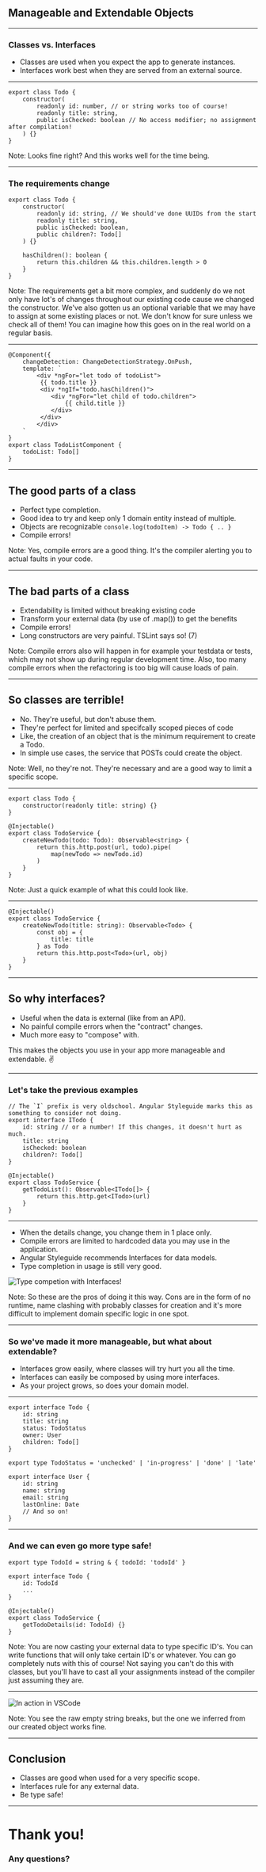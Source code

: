 ## Manageable and Extendable Objects

---

### Classes vs. Interfaces

- Classes are used when you expect the app to generate instances.<!-- .element: class="fragment" -->
- Interfaces work best when they are served from an external source.<!-- .element: class="fragment" -->

---

```
export class Todo {
    constructor(
        readonly id: number, // or string works too of course!
        readonly title: string,
        public isChecked: boolean // No access modifier; no assignment after compilation!
    ) {}
}
```

Note: Looks fine right? And this works well for the time being.

---

### The requirements change

```
export class Todo {
    constructor(
        readonly id: string, // We should've done UUIDs from the start
        readonly title: string,
        public isChecked: boolean,
        public children?: Todo[]
    ) {}

    hasChildren(): boolean {
        return this.children && this.children.length > 0
    }
}
```

Note: The requirements get a bit more complex, and suddenly do we not only have lot's of changes throughout our existing code cause we changed the constructor. We've also gotten us an optional variable that we may have to assign at some existing places or not. We don't know for sure unless we check all of them! You can imagine how this goes on in the real world on a regular basis.

----

```
@Component({
    changeDetection: ChangeDetectionStrategy.OnPush,
    template: `
        <div *ngFor="let todo of todoList">
         {{ todo.title }}
         <div *ngIf="todo.hasChildren()">
            <div *ngFor="let child of todo.children">
                {{ child.title }}
            </div>
         </div>
        </div>
    `
}
export class TodoListComponent {
    todoList: Todo[]
}
```

---

## The good parts of a class

- Perfect type completion.<!-- .element: class="fragment" -->
- Good idea to try and keep only 1 domain entity instead of multiple.<!-- .element: class="fragment" -->
- Objects are recognizable<!-- .element: class="fragment" --> `console.log(todoItem) -> Todo { .. }`<!-- .element: class="fragment" -->
- Compile errors!<!-- .element: class="fragment" -->

Note: Yes, compile errors are a good thing. It's the compiler alerting you to actual faults in your code.

---

## The bad parts of a class

- Extendability is limited without breaking existing code<!-- .element: class="fragment" -->
- Transform your external data (by use of .map()) to get the benefits<!-- .element: class="fragment" -->
- Compile errors!<!-- .element: class="fragment" -->
- Long constructors are very painful. TSLint says so! (7)<!-- .element: class="fragment" -->

Note: Compile errors also will happen in for example your testdata or tests, which may not show up during regular development time. Also, too many compile errors when the refactoring is too big will cause loads of pain.

---

## So classes are terrible!

- No. They're useful, but don't abuse them.<!-- .element: class="fragment" -->
- They're perfect for limited and specifcally scoped pieces of code<!-- .element: class="fragment" -->
- Like, the creation of an object that is the minimum requirement to create a Todo.<!-- .element: class="fragment" -->
- In simple use cases, the service that POSTs could create the object.<!-- .element: class="fragment" -->

Note: Well, no they're not. They're necessary and are a good way to limit a specific scope. 

----

```
export class Todo {
    constructor(readonly title: string) {}
}
```
<!-- .element: class="fragment" -->

```
@Injectable()
export class TodoService {
    createNewTodo(todo: Todo): Observable<string> {
        return this.http.post(url, todo).pipe(
            map(newTodo => newTodo.id)
        )
    }
}
```
<!-- .element: class="fragment" -->

Note: Just a quick example of what this could look like.

----

```
@Injectable()
export class TodoService {
    createNewTodo(title: string): Observable<Todo> {
        const obj = {
            title: title
        } as Todo
        return this.http.post<Todo>(url, obj)
    }
}
```
<!-- .element: class="fragment" -->



---

## So why interfaces?

- Useful when the data is external (like from an API).<!-- .element: class="fragment" -->
- No painful compile errors when the "contract" changes.<!-- .element: class="fragment" -->
- Much more easy to "compose" with.<!-- .element: class="fragment" -->

This makes the objects you use in your app more manageable and extendable. ✌️<!-- .element: class="fragment" -->

---

### Let's take the previous examples

```
// The `I` prefix is very oldschool. Angular Styleguide marks this as something to consider not doing.
export interface ITodo {
    id: string // or a number! If this changes, it doesn't hurt as much.
    title: string
    isChecked: boolean
    children?: Todo[]
}
```
<!-- .element: class="fragment" -->

```
@Injectable()
export class TodoService {
    getTodoList(): Observable<ITodo[]> {
        return this.http.get<ITodo>(url)
    }
}
```
<!-- .element: class="fragment" -->

---

- When the details change, you change them in 1 place only.<!-- .element: class="fragment" -->
- Compile errors are limited to hardcoded data you may use in the application.<!-- .element: class="fragment" -->
- Angular Styleguide recommends Interfaces for data models.<!-- .element: class="fragment" -->
- Type completion in usage is still very good.<!-- .element: class="fragment" -->

![Type competion with Interfaces!](assets/typecompletion.png)
<!-- .element: class="fragment" -->

Note: So these are the pros of doing it this way. Cons are in the form of no runtime, name clashing with probably classes for creation and it's more difficult to implement domain specific logic in one spot.

---

### So we've made it more manageable, but what about extendable?

- Interfaces grow easily, where classes will try hurt you all the time.<!-- .element: class="fragment" -->
- Interfaces can easily be composed by using more interfaces.<!-- .element: class="fragment" -->
- As your project grows, so does your domain model.<!-- .element: class="fragment" -->

----

```
export interface Todo {
    id: string
    title: string
    status: TodoStatus
    owner: User
    children: Todo[]
}
```

```
export type TodoStatus = 'unchecked' | 'in-progress' | 'done' | 'late'
```

```
export interface User {
    id: string
    name: string
    email: string
    lastOnline: Date
    // And so on!
}
```

---

### And we can even go more type safe!

```
export type TodoId = string & { todoId: 'todoId' }
```

```
export interface Todo {
    id: TodoId
    ...
}
```

```
@Injectable()
export class TodoService {
    getTodoDetails(id: TodoId) {}
}
```
Note: You are now casting your external data to type specific ID's. You can write functions that will only take certain ID's or whatever. You can go completely nuts with this of course! Not saying you can't do this with classes, but you'll have to cast all your assignments instead of the compiler just assuming they are.

---

![In action in VSCode](assets/typesafety.png)

Note: You see the raw empty string breaks, but the one we inferred from our created object works fine.

---

## Conclusion

- Classes are good when used for a very specific scope.<!-- .element: class="fragment" -->
- Interfaces rule for any external data.<!-- .element: class="fragment" -->
- Be type safe!<!-- .element: class="fragment" -->

---

# Thank you!

### Any questions?

